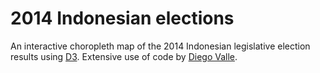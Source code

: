 # 2014 Indonesian elections

An interactive choropleth map of the 2014 Indonesian legislative election results using [D3](https://github.com/d3/d3). Extensive use of code by [Diego Valle](https://github.com/diegovalle/elections2015).